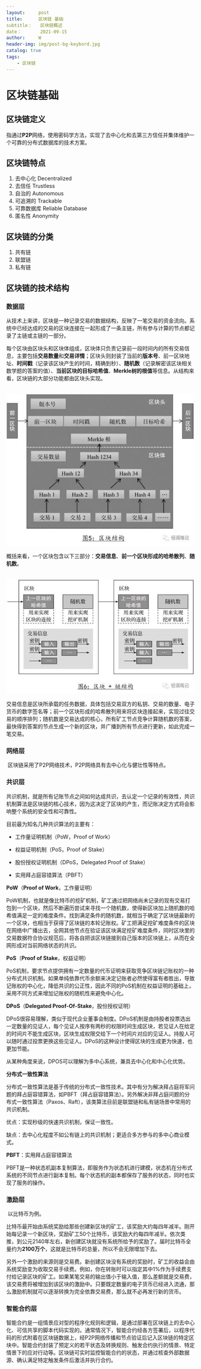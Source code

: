 ```yaml
---
layout: 	post
title: 		区块链 基础
subtitle： 	区块链概述
date：		2021-09-15
author: 	W
header-img: img/post-bg-keybord.jpg
catalog: true
tags:
    - 区块链
---
```


# 区块链基础

## 区块链定义

指通过**P2P**网络，使用密码学方法，实现了去中心化和去第三方信任并集体维护一个可靠的分布式数据库的技术方案。

## 区块链特点

1. 去中心化 Decentralized
2. 去信任 Trustless
3. 自治的 Autonomous
4. 可追溯的 Trackable
5. 可靠数据库 Reliable Database
6. 匿名性 Anonymity

## 区块链的分类

1. 共有链
2. 联盟链
3. 私有链

## 区块链的技术结构

### 数据层

​	从技术上来讲，区块是一种记录交易的数据结构，反映了一笔交易的资金流向。系统中已经达成的交易的区块连接在一起形成了一条主链，所有参与计算的节点都记录了主链或主链的一部分。

​	每个区块由区块头和区块体组成，区块体只负责记录前一段时间内的所有交易信息，主要包括**交易数量**和**交易详情**；区块头则封装了当前的**版本号**、前一区块地址、**时间戳**（记录该区块产生的时间，精确到秒）、**随机数**（记录解密该区块相关数学题的答案的值）、**当前区块的目标哈希值**、**Merkle树的根值**等信息。从结构来看，区块链的大部分功能都由区块头实现。

​	![struct](../img/doc-bit-struct.jpg)

​	概括来看，一个区块包含以下三部分：**交易信息**、**前一个区块形成的哈希散列**、**随机数**。

​	![](../img/doc-bit-link.jpg)

​	交易信息是区块所承载的任务数据，具体包括交易双方的私钥、交易的数量、电子货币的数字签名等；前一个区块形成的哈希散列用来将区块连接起来，实现过往交易的顺序排列；随机数是交易达成的核心，所有矿工节点竞争计算随机数的答案，最快得到答案的节点生成一个新的区块，并广播到所有节点进行更新，如此完成一笔交易。



### 网络层

​	区块链采用了P2P网络技术，P2P网络具有去中心化与健壮性等特点。

### 共识层

​	共识机制，就是所有记账节点之间如何达成共识，去认定一个记录的有效性，共识机制算法是区块链的核心技术，因为这决定了区块的产生，而记账决定方式将会影响整个系统的安全性和可靠性。

目前最为知名几种共识算法的主要有：

- 工作量证明机制（PoW，Proof of Work）

- 权益证明机制（PoS，Proof of Stake）

- 股份授权证明机制（DPoS，Delegated Proof of Stake）

- 实用拜占庭容错算法（PBFT）

**PoW**（**Proof of Work**，工作量证明）

​	PoW机制，也就是像比特币的挖矿机制，矿工通过把网络尚未记录的现有交易打包到一个区块，然后不断遍历尝试来寻找一个随机数，使得新区块加上随机数的哈希值满足一定的难度条件。找到满足条件的随机数，就相当于确定了区块链最新的一个区块，也相当于获得了区块链的本轮记账权。矿工把满足挖矿难度条件的区块在网络中广播出去，全网其他节点在验证该区块满足挖矿难度条件，同时区块里的交易数据符合协议规范后，将各自把该区块链接到自己版本的区块链上，从而在全网形成对当前网络状态的共识。

**PoS**（**Proof of Stake**，权益证明）

​	PoS机制，要求节点提供拥有一定数量的代币证明来获取竞争区块链记账权的一种分布式共识机制。如果单纯依靠代币余额来决定记账者必然使得富有者胜出，导致记账权的中心化，降低共识的公正性，因此不同的PoS机制在权益证明的基础上，采用不同方式来增加记账权的随机性来避免中心化。

**DPoS**（**Delegated Proof-Of-Stake**，股份授权证明）

​	DPoS很容易理解，类似于现代企业董事会制度。DPoS机制是由持股者投票选出一定数量的见证人，每个见证人按序有两秒的权限时间生成区块，若见证人在给定的时间片不能生成区块，区块生成权限交给下一个时间片对应的见证人。持股人可以随时通过投票更换这些见证人。DPoS的这种设计使得区块的生成更为快速，也更加节能。

从某种角度来说，DPOS可以理解为多中心系统，兼具去中心化和中心化优势。

**分布式一致性算法**

​	分布式一致性算法是基于传统的分布式一致性技术。其中有分为解决拜占庭将军问题的拜占庭容错算法，如PBFT（拜占庭容错算法）。另外解决非拜占庭问题的分布式一致性算法（Paxos、Raft），该类算法目前是联盟链和私有链场景中常用的共识机制。

优点：实现秒级的快速共识机制，保证一致性。

缺点：去中心化程度不如公有链上的共识机制；更适合多方参与的多中心商业模式。

**PBFT**：实用拜占庭容错算法

​	PBFT是一种状态机副本复制算法，即服务作为状态机进行建模，状态机在分布式系统的不同节点进行副本复制。每个状态机的副本都保存了服务的状态，同时也实现了服务的操作。

### 激励层

​	以比特币为例。

​	比特币最开始由系统奖励给那些创建新区块的矿工，该奖励大约每四年减半。刚开始每记录一个新区块，奖励矿工50个比特币，该奖励大约每四年减半。依次类推，到公元2140年左右，新创建区块就没有系统所给予的奖励了。届时比特币全量约为**2100万个**，这就是比特币的总量，所以不会无限增加下去。

​	另外一个激励的来源则是交易费。新创建区块没有系统的奖励时，矿工的收益会由系统奖励变为收取交易手续费。例如，你在转账时可以指定其中1%作为手续费支付给记录区块的矿工。如果某笔交易的输出值小于输入值，那么差额就是交易费，该交易费将被增加到该区块的激励中。只要既定数量的电子货币已经进入流通，那么激励机制就可以逐渐转换为完全依靠交易费，那么就不必再发行新的货币。

### 智能合约层

​	智能合约是一组情景应对型的程序化规则和逻辑，是通过部署在区块链上的去中心化、可信共享的脚本代码实现的。通常情况下，智能合约经各方签署后，以程序代码的形式附着在区块链数据上，经P2P网络传播和节点验证后记入区块链的特定区块中。智能合约封装了预定义的若干状态及转换规则、触发合约执行的情景、特定情景下的应对行动等。区块链可实时监控智能合约的状态，并通过核查外部数据源、确认满足特定触发条件后激活并执行合约。

